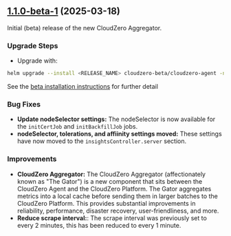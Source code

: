 ## [1.1.0-beta-1](https://github.com/Cloudzero/cloudzero-insights-controller/compare/1.0.1...1.1.0-beta-1) (2025-03-18)

Initial (beta) release of the new CloudZero Aggregator.

### Upgrade Steps

- Upgrade with:

```sh
helm upgrade --install <RELEASE_NAME> cloudzero-beta/cloudzero-agent -n <NAMESPACE> --create-namespace -f configuration.example.yaml --version 1.1.0-beta-1

```

See the [beta installation instructions](https://github.com/Cloudzero/cloudzero-charts/blob/develop/charts/cloudzero-agent/BETA-INSTALLATION.md) for further detail

### Bug Fixes

- **Update nodeSelector settings:** The nodeSelector is now available for the `initCertJob` and `initBackfillJob` jobs.
- **nodeSelector, tolerations, and affiinity settings moved:** These settings have now moved to the `insightsController.server` section.

### Improvements

- **CloudZero Aggregator:** The CloudZero Aggregator (affectionately known as "The Gator") is a new component that sits between the CloudZero Agent and the CloudZero Platform. The Gator aggregates metrics into a local cache before sending them in larger batches to the CloudZero Platform. This provides substantial improvements in reliability, performance, disaster recovery, user-friendliness, and more.
- **Reduce scrape interval:**: The scrape interval was previously set to every 2 minutes, this has been reduced to every 1 minute.
